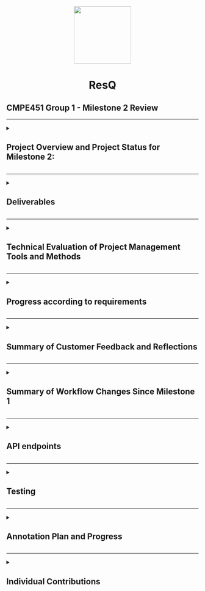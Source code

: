 <div align="center"><img src="https://user-images.githubusercontent.com/83069560/230832649-1788da25-6212-40a5-8eff-40955922ab59.png" alt="" width="150px" height="150px"><h1> ResQ </h1></div>
<h2>CMPE451 Group 1 - Milestone 2 Review</h2>

***

<details>
   <summary><h2>Project Overview and Project Status for Milestone 2:</h2></summary/>


### Project Overview
In the second milestone of our disaster response project, we focused on enhancing the functionalities of resource and request creation, and user account management. Our approach was grounded in realistic disaster response scenarios, ensuring that our platform's features are not only functional but also detailed and contextually relevant.

### Project Status

#### Detailed Request and Resource Creation
- Implemented comprehensive steps for request and resource creation, tailored to capture specific disaster response needs.
- Special attention to details such as the number of affected individuals, including babies and children, to address their unique needs and psychological impacts.

#### Functional and Integrated Map Development
- Developed a fully functional map feature with backend integration, making it a central component of our platform.
- Created separate, specialized data tables for victims, responders, coordinators, and facilitators.

#### Account Page Enhancement
- Enhanced the account page to include vital health information like diseases and body weight, crucial in disaster scenarios.
- Focused on detailed user profiles to tailor response efforts effectively.

#### Collaboration and Continuous Improvement
- Ongoing collaboration with stakeholders, with customer insights significantly influencing our development strategy.
- Commitment to consistently responding to customer requests and revising requirements according to real-world needs.

#### Reliability and User-Friendliness
- Developing the software with a strong focus on reliability and user-friendliness, crucial for supporting responders in critical situations.

Our progress in this milestone showcases our commitment to creating a responsive, detailed, and user-friendly platform for disaster response. We are continuously adapting and enhancing our features, guided by customer feedback and the evolving demands of disaster response scenarios.

</details>

***

<details>
   <summary><h2>Deliverables</h2></summary/>


<h4>List of Deliverables</h4>

   *  3.1. Software Requirements Specification [Report v0.3](https://github.com/bounswe/bounswe2023group1/wiki/Requirements-Revision-for-Cmpe451-%E2%80%90v1-%E2%80%90%E2%80%90-Req-Version-0.3) | [Report v0.3.1](https://github.com/bounswe/bounswe2023group1/wiki/Requirements-Revision-for-Cmpe451-%E2%80%90v2-%E2%80%90%E2%80%90-Req-Version-0.3.1) | [Requirements latest v](https://github.com/bounswe/bounswe2023group1/wiki/Requirements)
   *  3.2. Software Design (UML diagrams)
   *  3.3. Scenarios and Mockups Web: [Web Scenario](https://github.com/bounswe/bounswe2023group1/wiki/User-Case-Scenario-For-Web) | [Web Refactored Mockups](https://www.figma.com/file/LmUQJGetWO7oD8qCHAwtbl/ResQ?type=design&node-id=542-696&mode=design&t=00ut9TFGLm9C5DV3-0)
   *  3.4. Scenarios and Mockups Mobile [Mobile Scenario](https://github.com/bounswe/bounswe2023group1/wiki/Milestone-1-Customer-Presentation-%7C-Mobile-Use-Case-Scenario) | [Mobile Refactored Mockups](https://www.figma.com/file/LmUQJGetWO7oD8qCHAwtbl/ResQ?type=design&node-id=597-4381&mode=design&t=BW7N3xzGo9uES6lV-0)
   *  3.5. Project Plan, Communication Plan, Responsibility Assignment Matrix [Project Plan](https://github.com/bounswe/bounswe2023group1/...) | [Communication Plan](https://github.com/bounswe/bounswe2023group1/wiki/Cmpe-451-Communication-Plan) | [RAM](https://docs.google.com/spreadsheets/d/1b1dIveiJImE1Wcf5tkhszOjz0kskqKGf8slYZ5rLzKE/edit#gid=0)
   *  3.6. Weekly reports and any additional meeting notes [Reports](https://github.com/bounswe/bounswe2023group1/tree/main/reports)
   *  3.7. [Milestone Review](https://github.com/bounswe/bounswe2023group1/wiki/Customer-Milestone-2-Report)
   *  3.8. Individual Contributions [Check below] 
   *  3.9. A pre-release version of our software [Software](https://github.com/bounswe/bounswe2023group1)

<h4>Status of Deliverables</h4>
<table>
  <thead align="center">
    <tr>
      <th>Deliverable</a></td>
      <th>Status</td>
      <th>Due Date</td>
    </tr>
  </thead>
  <tbody align="center">
    <tr>
      <td>Software Requirements Specification</td>
      <td>Delivered on time</td>
      <td>Friday, Dec 01 2023, 17:00 PM</td>
    </tr>
    <tr>
      <td>Software Design (UML diagrams)</td>
      <td>Delivered on time</td>
      <td>Friday, Dec 01 2023, 17:00 PM</td>
    </tr>
    <tr>
      <td>Scenarios and Mockups</td>
      <td>Delivered on time</td>
      <td>Friday, Dec 01 2023, 17:00 PM</td>
    </tr>
    <tr>
      <td>Project Plan, Communication Plan, Responsibility Assignment Matrix</td>
      <td>Delivered on time</td>
      <td>Friday, Dec 01 2023, 17:00 PM</td>
    </tr>
    <tr>
      <td>Weekly reports and any additional meeting notes</td>
      <td>Delivered on time</td>
      <td>Friday, Dec 01 2023, 17:00 PM</td>
    </tr>
    <tr>
      <td>Milestone Review</td>
      <td>Delivered on time</td>
      <td>Friday, Dec 01 2023, 17:00 PM</td>
    </tr>
    <tr>
      <td>Individual Contributions</td>
      <td>Delivered on time</td>
      <td>Friday, Dec 01 2023, 17:00 PM</td>
    </tr>
    <tr>
      <td>A pre-release version of software</td>
      <td>Delivered late</td>
      <td>Tuesday, Nov 28 2023, 03:43 AM</td>
    </tr>
  </tbody>
</table>


***

<details>
   <summary><h4>Evaluation of Deliverables & Their Impact on Project Plan</h4></summary>

<h5>Software Requirements Specification: [Status: Completed and In Progress]</h5>
The requirements have undergone two major revisions in alignment with the scope of our project plan. As the project evolves through its lifecycle, further modifications will be necessary to meet dynamic project objectives. Thus, while the current milestone's requirements specification is complete, it remains an ongoing task until final client approval.

<h5>Software Design (UML diagrams) and Mockups with Scenarios: [Status: Completed]</h5>
UML diagrams and mockups have been rigorously updated and refined. Our approach to these foundational elements was systematic and detail-oriented, recognizing their crucial role in guiding both web and mobile development. Scenarios were particularly instrumental in understanding potential customer requests and proved effective in demonstrating our project's capabilities in recent meetings.

<h5>Project Plan, Communication Plan, Responsibility Assignment Matrix: [Status: Completed and In Progress]</h5>
The Communication Plan and Responsibility Assignment Matrix (RAM) are finalized. Although the Project Plan is currently complete, it will be subject to ongoing revisions to stay in sync with the evolving project requirements.

<h5>Weekly Lab Reports: [Status: Completed]</h5>
We have ensured the timely completion of all weekly lab report, maintaining accuracy and professionalism in their presentation.

<h5>Milestone Review (this document): [Status: Completed]</h5>
The milestone review was conducted with a focus on professionalism and comprehensive documentation. This approach facilitated effective communication with our clients, providing a detailed overview of our progress and achievements.

<h5>Individual Contributions: [Status: Completed]</h5>
Individual contribution reports were prepared with an emphasis on clarity and transparency, highlighting each team member's specific contributions and their impact on the project.

<h5>Pre-release version of the software: [Status: Completed]</h5>
The pre-release version of the software has been finalized and presented to stakeholders, receiving positive feedback indicative of its successful development and alignment with project goals.
</details>
</details>

***

<details>
   <summary><h2>Technical Evaluation of Project Management Tools and Methods</h2></summary>
   Our project management approach is characterized by the strategic use of various tools and methods to optimize coordination and monitor development milestones. Central to this approach is GitHub, our primary platform for managing project activities.

   <h5>Optimized GitHub Utilization:</h5>
   GitHub serves as a critical tool for issue tracking, code versioning, and collaborative problem-solving in our project. It functions as a dynamic repository for code management and an interactive platform for addressing project challenges. Challenges encountered in synchronous operations with parallel teams are noted and are set to be resolved in forthcoming project cycles. We plan to enhance our use of GitHub's advanced project management features to enable more efficient tracking of tasks and project progress, mirroring our agile methodology of one-week sprints.

   <h5>Advanced Project Planning and Analytical Reporting:</h5>
   We maintain a robust project planning system, underpinned by detailed weekly reporting mechanisms. These reports provide insights into task completion rates, pinpoint bottlenecks, and facilitate proactive solutions for team members facing hurdles. Our evolving proficiency in task duration estimation and sprint planning is evident in our progressively refined project timelines.

   <h5>Unified Documentation Strategy:</h5>
   Comprehensive documentation, encompassing requirement specifications, design frameworks, and testing protocols, forms the foundation of our project's knowledge base. This consolidated documentation assists in tracking project evolution and ensures uniform understanding across all team members. 

   <h5>Systematic Testing and Quality Assurance:</h5>
   Our testing methodology integrates requirement validation, manual functionality testing, and technical integration assessments to ensure compliance with user needs and system specifications. Despite opting out of unit testing, our current testing matrix, which includes integration and manual testing, has been efficient in maintaining software quality standards.

   <h5>Conclusion:</h5>
   Our project management tactics, though faced with inter-team communication challenges, have proven effective in maintaining project trajectory. We are committed to enhancing these strategies, with a particular focus on inter-team coordination in the next phase of our project. Our dedication to rigorous planning, detailed reporting, comprehensive documentation, and systematic testing is anticipated to continually elevate our project's success.
</details>


***

<details>
   <summary><h2>Progress according to requirements</h2></summary>
   
# Requirements

## 1. Functional Requirements

### 1.1. User Requirements

- 1.1.1. User Registration
    - 1.1.1.1. User Account Creation: Users shall be able to create an account on the system. In emergency situations, account creation is not mandatory, and unregistered users are, by default, assigned the "victim" role for immediate access to essential features without mandatory account creation. [COMPLETED]
    - 1.1.1.2. Registration Confirmation and Login: After successful registration, users shall receive a notification confirming the approval of their registration, indicating that the registration process is successful.
Users will be automatically redirected to the login page after registration. [IN_PROGRESS]
    - 1.1.1.3. Convenient Sign-In: At the login page, users have the option to save their login information for a convenient sign-in process in subsequent visits, eliminating the need to re-enter their credentials.[NOT_STARTED]
    - 1.1.1.4. Role Request and Emergent Functionalities:
After login, users can request new roles, each with its own verification methods. When a user's request for a new role is approved, they will gain access to emergent functionalities associated with that role. These emergent functionalities will include changes to the navbar and page view, with related buttons and options specific to the approved role.[IN_PROGRESS]
    - 1.1.1.5. Emergent Roles
After a user's request for a new role is approved, the system shall dynamically adjust the navigation bar (navbar) and page view to reflect the functionalities and options related to the approved role. This shall include displaying role-specific buttons and options that are relevant to the newly assigned role. [IN_PROGRESS]

- 1.1.2. User Roles
     - Users shall have at least one of the roles below:

  - 1.1.2.1. Victim
     - 1.1.2.1.1. Any user should be able to      - 1.1.2.1.8. Victim shall be able to get directions to nearby assistence locations. [IN PROGRESS]
assume the role of a victim after providing the necessary information to the system. [COMPLETED]
     - 1.1.2.1.2. Victims shall be able to report their current situation and needs. [IN_PROGRESS]
     - 1.1.2.1.3. Victims shall be able to view assistence locations on a map and as a list. (Help centers, soup kitchens etc.) [IN PROGRESS]
     - 1.1.2.1.4. Victims shall be able to filter the assistance locations by type and distance. [IN PROGRESS]
     - 1.1.2.1.5. Victims shall be able to view available resources on a map and as a list. [IN_PROGRESS]
     - 1.1.2.1.6. Victims shall be able to filter resources by name, category and distance. [COMPLETED]
     - 1.1.2.1.7. Victim shall be notified when a relevant assistence location is nearby. [IN PROGRESS]
     - 1.1.2.1.8. Victim shall be able to get directions to nearby assistence locations. [IN PROGRESS]

  - 1.1.2.2. Responder
    - 1.1.2.2.1. Any user wishing to become a responder must upload a valid identification document as a necessity for their role transition in the system. [IN PROGRESS]
    - 1.1.2.2.2. Responders shall be able to create a resource for objects or services they can offer. [COMPLETED] 
    - 1.1.2.2.3. Responders shall be able to set the following information regarding a resource: location, quantity, type, category [COMPLETED]
    - 1.1.2.2.4. All users shall be able to view the resources a responder has added in the responder's profile. [IN PROGRESS]
    - 1.1.2.2.5. Responders shall be able to accept or decline task assignments from coordinators. [IN PROGRESS]
    - 1.1.2.2.6. Responders shall be able to comment on their actions using the sections on the windows provided for their actions. [NOT STARTED]
    - 1.1.2.2.7. Responders shall be able to update the status of their tasks as: to do, in progress, completed. [IN PROGRESS]
    - 1.1.2.2.8. Responders shall be able to view all information provided by facilitators. [IN PROGRESS]
    - 1.1.2.2.9. Responders shall be able to see their current and previous tasks. [IN PROGRESS]
    - 1.1.2.2.10. Responders shall be able to view all actions in a task assigned to them as a list and on a map. [NOT STARTED]
    - 1.1.2.2.11. Responders shall be able to mark actions as completed. [NOT STARTED]

  - 1.1.2.3. Facilitator
    - 1.1.2.3.1. Responders and victims shall be able to apply for a facilitator role through an additional verification process. [IN PROGRESS]
    - 1.1.2.3.2. Facilitators shall be able to create requests. [IN PROGRESS]
    - 1.1.2.3.3. Facilitators shall be able to create resources. [IN PROGRESS]
    - 1.1.2.3.4. Facilitators shall be able to view requests on a map and as a list. [COMPLETED]
    - 1.1.2.1.5. Facilitators shall be able to filter requests by name, category and distance. [COMPLETED]
    - 1.1.2.3.6. Facilitators shall be able to group requests made by victims into a larger request. [IN PROGRESS]
    - 1.1.2.3.7. Facilitators shall be able to update the status of requests as: to do, in progress, completed. [IN PROGRESS]
    - 1.1.2.3.8. Facilitator shall be able to provide feedback on any ongoing actions sent by the coordinators. [NOT STARTED]
    - 1.1.2.3.9. Facilitators shall be able to verify action requests from responders. [NOT STARTED]
    - 1.1.2.3.10. Facilitators shall be able to share and update information they provide. [IN PROGRESS]

  - 1.1.2.2. Coordinator
    - 1.1.2.2.1. Coordinators must be assigned by administrators. [NOT STARTED]
    - 1.1.2.2.2. Coordinators shall be able to suspend non-coordinator or non-administrator users. [NOT STARTED]
    - 1.1.2.2.3. Coordinators shall be able to create tasks consisting of a list of actions. [IN PROGRESS] 
    - 1.1.2.2.3. Coordinators shall be able to specify details for actions, including name, type of action, location, recommended path from the previous action, and a comment in the form of free-form text. [IN PROGRESS]
    - 1.1.2.2.4. Coordinators shall be able to assign tasks to responders. [IN PROGRESS]
    - 1.1.2.2.5. Coordinators shall be able to remove assignees from tasks. [IN PROGRESS]
    - 1.1.2.1.6. Coordinators shall be able to view resources, requests and tasks as a list and on a map. [IN PROGRESS]
    - 1.1.2.1.7. Coordinators shall be able to filter resources, requests and tasks by whichever subset of name, category, amount, distance, urgency and status is applicable. [IN PROGRESS]
    - 1.1.2.2.8. Coordinators shall receive notifications for new responders signing up. [IN PROGRESS]
    - 1.1.2.2.9. Coordinators shall be able to view all user profiles, actions, and information provided by facilitators. [IN PROGRESS]
    - 1.1.2.2.10. Coordinators shall be able to view, delete or reply to the requests. [IN PROGRESS]
    - 1.1.2.2.11. Coordinators shall be able to share and update information they provide. [IN PROGRESS]
    - 1.1.2.2.12. Coordinators shall be able to delete or update information shared by facilitators. [IN PROGRESS]
    - 1.1.2.2.13. Coordinators shall be able to view, delete or reply to reported problems. [NOT STARTED]
    - 1.1.2.2.14. Coordinators shall be able to send messages to admins. [NOT STARTED]

  - 1.1.2.5. Administrator
    - 1.1.2.5.1. Administrators shall be able to assign and unassign coordinator and facilitator roles to designated users. [NOT STARTED]
    - 1.1.2.5.2. Administrators shall be able to revoke user roles in cases of abuse or misuse. [NOT STARTED]
    - 1.1.2.5.4. Administrators shall be able to provide technical assistance to coordinators. [NOT STARTED]
    - 1.1.2.5.5. Administrators shall be able to manually verify documents when needed. [NOT STARTED]
    - 1.1.2.5.7. Adminstrator role is granted by project owners. [NOT STARTED]
    - 1.1.2.5.8. Administrators shall be able to send notifications to other administrators. [NOT STARTED]
    - 1.1.2.5.9. Administrators shall have access to live system statistics. [NOT STARTED]


- 1.1.3. Location Services
    - Users shall be able to view the map and share their current location information on the map. [COMPLETED]
- 1.1.4. Information Filtering
    - Users shall be able to search and filter information provided by facilitators. [IN PROGRESS]
- 1.1.5. Disaster Reporting
    - Users shall be able to add and view warnings about the current disaster to the map. [IN PROGRESS]

### 1.2. System Requirements

- Disaster Requirements

- 1.2.1. Multi-hazard support
   - 1.2.1.1. The system shall provide multi-hazard support. The system shall support various types of disasters and emergencies, including natural disasters (e.g. earthquakes, floods, hurricanes), man-made disasters (e.g. explosions, fires, terrorist attacks), and public health emergencies (e.g. pandemics, epidemics). The system must be flexible enough to accommodate different needs and response strategies based on the disaster type. [NOT_STARTED]

- 1.2.2. Multilingual Support
    - 1.2.2.1. The platform must support multiple languages to cater to a diverse user base. [NOT STARTED]

- 1.2.3. Resource Management 

  - 1.2.3.1. Digital Resources
    - 1.2.3.1.2. Resources must be digitized and quantified in the system. [IN PROGRESS]

  - 1.2.3.2. Categorization of resources
    - 1.2.3.2.1. To facilitate distribution, sent resources should be categorized in detail, including the contents of each box, quantity, shoe/clothing size, etc. [IN PROGRESS]

  - 1.2.3.3. Semantic relations between resources
     - 1.2.3.3.1. Resources should have semantic relationships for efficient categorization. [IN PROGRESS]

  - 1.2.3.4. Dynamic needs
    - 1.2.3.4.1. The platform should be flexible enough to adapt to the changing needs of disaster areas, depending on the location and stage of the disaster. This includes different needs in urban and rural areas, as well as different needs for surviving the disaster and educational needs. [IN PROGRESS]

- 1.2.4. Actions

  - 1.2.4.1. Creating new actions
    - 1.2.4.1.1. The system shall allow authorized users to create new actions in response to disaster events. [IN PROGRESS]
    - 1.2.4.1.2. The system shall allow authorized users to provide action details such as the action type, the target group, and the due date. [IN PROGRESS]
    - 1.2.4.1.3. The system shall ensure that all required fields are filled in before an action can be created. [IN PROGRESS]
    - 1.2.4.1.4. The system shall provide a feature to categorize the actions based on different types of actions such as transportation, supply delivery, medical aid, etc. [IN PROGRESS]

  - 1.2.4.2. Task Assignment:
    - 1.2.4.2.1. The system shall allow authorized users to assign specific tasks to other users. [IN PROGRESS]
    - 1.2.4.2.2. The system shall allow authorized users to set deadlines for task completion. [IN PROGRESS]

  - 1.2.4.3. Prioritization
    - 1.2.4.3.1. The system shall provide a feature to prioritize actions based on their urgency and impact on the affected population. [IN PROGRESS]

  - 1.2.4.4. Linking Actions to Events
    - 1.2.4.4.1. The system shall allow authorized users to link the action to the corresponding event. [IN PROGRESS]
    - 1.2.4.4.2. The system shall notify users who have expressed interest in the event. [IN PROGRESS]

  - 1.2.4.5. Actions Filtering 
    - 1.2.4.5.1. The system shall allow users to filter actions based on various criteria, such as action type, location, and target audience. [IN PROGRESS]

  - 1.2.4.6. Tracking action progress
    - 1.2.4.6.1. The system shall allow authorized users to track the progress of each action and its associated tasks. [IN PROGRESS]
    - 1.2.4.6.2. The system shall notify users when tasks are overdue or completed. [IN PROGRESS]
    - 1.2.4.6.3. The system shall allow authorized users to update the status of each action and its associated tasks. [IN PROGRESS]
   
- 1.2.5. Reporting
    - 1.2.5.1. The system shall generate a live report on outstanding requests, showing the deficit in materiel by location. [NOT STARTED]
    - 1.2.5.2. The system shall generate a live report on the overall progress of the disaster response efforts, including completed and pending actions, as well as their impact on the affected population. [NOT STARTED]

- 1.2.7. Map-based operations
    - 1.2.7.1. The platform shall have a map interface that displays the appropriate subset of resources, requests, and tasks, along with warnings related to the current situation. [IN PROGRESS] 
    - 1.2.7.2. The map shall be capable of filtering items by the applciable subset of name, category, amount, distance, urgency and status. [IN PROGRESS]


## 2. Non Functional Requirements

### 2.1. Security and Privacy

- 2.1.1. Data protection regulations
  - 2.1.1.1. The platform shall prioritize and fully comply with applicable data protection regulations, including but not limited to the General Data Protection Regulation (GDPR) in Europe and the KVKK (Kişisel Verilerin Korunması Kanunu) in Turkey, to ensure the lawful and ethical handling of user data. [IN PROGRESS]

- 2.1.2. Personal information protection and confidentiality
  - 2.1.2.1. The platform shall implement robust measures to safeguard the personal information and contact details of individuals affected by disasters, ensuring their privacy and confidentiality are maintained at all times. This includes encryption, access controls, and secure data storage practices. [IN PROGRESS]

</details>

*** 

<details>
   <summary><h2>Summary of Customer Feedback and Reflections</h2></summary>
  
Feedbacks to and Reflections to our Customer Milestone 2 Demo are collected, listed and explained. 

The feedback received during Milestone 2 includes a point for improvement in the Mobile Responder application. Firstly, it is suggested that the Mobile Responder should allow users to manually adjust their location rather than relying solely on the current location. 

Concerns are raised about the abstract nature of resource types, as users may not be aware of specific details such as the presence of baby food. The hierarchical category feature is deemed useful, but there are difficulties in understanding the category tree, especially on mobile devices.

Suggesting the utilization of the entire page instead of multiple pages to enhance user experience. There is also a comment about the lack of clarity in the skipping functionality.

Commented on the step-by-step design, acknowledging its effectiveness but suggesting that users should be able to see what they have already selected in each step. The concern is raised that users might forget their selections as they progress through the steps, and returning back becomes cumbersome in the current design.

Asked about a use case including a local lead collection needs of victims and gathering into a bigger request which was thought in requirements already. A feature proposed in that scenario was suggested, so that calculation of total people need should be available the local lead.

Suggestions and questions about the further plans on the application are asked, especially resource - request mapping which are included in the coordinates requirements. Those requirements are already planned to be implemented until the Customer Milestone 3. 



</details>

*** 

<details>
   <summary><h2>Summary of Workflow Changes Since Milestone 1</h2></summary>
  
Reflecting on our work in the first milestone and also in the process of preparing the deliverables for the second 
milestone, we identified several key areas where our workflows could be improved to increase efficiency and reduce 
needless conflict and communication.

The first of these was modifying the way we wrote our weekly progress reports. Our workflow was as follows: Every week, 
one person is tasked with communicating with every single member of the group about the progress on last week's items,
and what their plan is for this week. Then, using this information and their general knowledge of the project's status, 
this person creates the report. We found that having one person tasked with verifying the status of last week's items
works quite well, it reduces the probability of some issues falling through the cracks and makes inaccuracies in the 
report less likely. However, we found that asking everyone about their weekly plans, writing this in the report, then 
having everyone open their own issues results in much duplication of effort. Therefore, we have migrated to a system 
where every team makes their plan for next week in conjunction with other teams, then each person opens their issues for 
the week. Following this, the reporter carries these newly opened issues into this week's tasks, and only asks people 
their time estimates for each task. This successfully reduced the burden on the reporter, while preserving the accuracy
of the report. We also tried every person inputting their own time estimates on the report themselves. However, this 
was abandoned after some issues were forgotten about.

Another shortcoming from the first milestone we later partially addressed was not having formal customer meetings. Up to
the first milestone, we relied on informal feedback gathered in the weekly lab hours. However, after the first milestone,
we discovered that there were significant differences between our concepts and the customer's. Thus, we planned a set of
customer meetings, the first of which was held before the Milestone 2 demo. We found this meeting to be extremely 
productive, and allowed us to sync our perspective of the app with the customer in a significant way. We expect to hold 
a second customer meeting following the completion of Coordinator mockups on our side. 

Overall, we have reflected on several of our process errors in the course of this project, and have successfully taken 
steps to rectify them.
</details>

*** 

<details>
   <summary><h2>API endpoints</h2></summary>
   <blockquote>

   <details>
      <summary><h2>The API documentation.</h2></summary>
      <h3>1. Introduction</h3>
      <p>The ResQ - Disaster Response Platform Application API Documentation for Backend Services. In order to use the API endpoints, you first need to use /auth/signup endpoint, after registering to the application, you need to use /auth/signin endpoint to get JWT token to use in your requests. In addition, every endpoints are authorized for specific set of user roles, if you don't satisfy the requirement for the endpoint, you will receive 401 Unauthorized access error. There are five roles: Admin, Coordinator, Responder, Facilitator, and Victim </p>

---

   <h3>2. Authentication</h3>
   <ul>
   <li>
      <h4>/auth/signup</h4>
      <p>This endpoint is for users to signup to the application with providing relevant information. After signup, every user gains Victim role as default.  

Request body: {
  "name": "string",
  "surname": "string",
  "email": "string",
  "password": "string"
}.  

No need to send X-Selected-Role, since this endpoint is permitted for all users' usage.</p>
   </li>
   <li>
      <h4>/auth/signin</h4>
      <p>This endpoint is for users to signin to the application with their email and password. After signin, the service returns available roles for the user, their information, and JWT token.  

Request body: {
  "email": "string",
  "password": "string"
}

Response: {
  "jwt": "string",
  "id": 0,
  "name": "string",
  "surname": "string",
  "email": "string",
  "roles": [
    "string"
  ]
}
</p>
   </li>
   </ul>

<h5>After JWT token is received, the requests must be sent with headers:</h5>  
<ul>
<li>
<h5>Authorization: Bearer &lt;jwtToken&gt;</h5>  
</li>
<li>
<h5>X-Selected-Role: One of "Admin, Coordinator, Facilitator, Responder, Victim"</h5>  
</li>
</ul>

---

<h3>3. User Endpoint</h3>
<ul>
<li>
<h4>/user/requestRole</h4>
<p>This endpoint is designed for users to request a user role. If they provide eligible information, they are granted the role.</p>  

Request Params: 
<ul>
<li>
userId: "integer"
</li>
<li>
role: "string"
</li>
</ul>

</li>
<li>
<h4>/user/getUserInfo</h4>
<p>This endpoint is designed to get user information. Response body is below.</p> 

Request Params:  
<ul>
<li>
userId: "integer"
</li>
</ul>

Response:  
{
  "email": "string",
  "name": "string",
  "surname": "string",
  "roles": [
    "COORDINATOR"
  ]
}
 
</li>
</ul>

---

<h3>4. Task Endpoint</h3>
<ul>
<li>
<h4>/task/createTask</h4>
<p>This endpoint is designed for coordinators to create tasks. </p>  
Request Body:

{
  "assignerId": 0,
  "assigneeId": 0,
  "description": "string",
  "actions": [
    {
      "verifierId": 0,
      "description": "string",
      "startLatitude": 0,
      "startLongitude": 0,
      "endLatitude": 0,
      "endLongitude": 0
    }
  ],
  "resources": [
    {
      "senderId": 0,
      "categoryTreeId": "string",
      "gender": "MALE",
      "quantity": 0,
      "latitude": 0,
      "longitude": 0
    }
  ],
  "urgency": "LOW",
  "status": "TODO"
}

</li>
<li>
<h4>/task/acceptTask</h4>
<p>This endpoint is designed for responders to accept tasks. </p>  

Request Params:  
<ul>
<li>
taskId: "integer"
</li>
<li>
userId: "integer"
</li>
</ul>

</li>

<li>
<h4>/task/viewTasks</h4>
<p>This endpoint is designed for responders and coordinators to view tasks. </p>  

Request Params:  
<ul>
<li>
userId: "integer"
</li>
</ul>

Response:
[
  {
    "id": 0,
    "assignee": 0,
    "assigner": 0,
    "actions": [
      {
        "id": 0,
        "taskId": 0,
        "verifierId": 0,
        "description": "string",
        "startLatitude": 0,
        "startLongitude": 0,
        "endLatitude": 0,
        "endLongitude": 0,
        "dueDate": "2023-11-30T21:12:06.676Z",
        "createdDate": "2023-11-30T21:12:06.676Z",
        "completed": true
      }
    ],
    "description": "string",
    "resources": [
      {
        "id": 0,
        "senderId": 1,
        "quantity": 0,
        "gender": "MALE",
        "categoryId": "string",
        "latitude": 0,
        "longitude": 0
      }
    ],
    "feedbacks": [
      {
        "id": 0,
        "taskId": 0,
        "userId": 0,
        "message": "string"
      }
    ],
    "urgency": "LOW",
    "status": "TODO"
  }
]

</li>
</ul>

---

<h3>5. Resource Endpoint</h3>
<ul>
<li>
<h4>/resource/updateResource</h4>
<p>This endpoint is designed for responders to update resources they created. </p> 

Request Params:  
<ul>
<li>
resourceId: "integer"
</li>
</ul>

Request Body:
{
  "senderId": 0,
  "categoryTreeId": "string",
  "quantity": 0,
  "latitude": 0,
  "longitude": 0,
  "gender": "MALE"
}

</li>

<li>
<h4>/resource/deleteResource</h4>
<p>This endpoint is designed for responders and coordinators to delete resources. </p> 

Request Params:  
<ul>
<li>
resourceId: "integer"
</li>
</ul>

</li>

<li>
<h4>/resource/createResource</h4>
<p>This endpoint is designed for responders and coordinators to delete resources. </p> 

Request Body:
{
  "senderId": 0,
  "categoryTreeId": "string",
  "quantity": 0,
  "latitude": 0,
  "longitude": 0,
  "gender": "MALE"
}

</li>

<li>
<h4>/resource/viewResource</h4>
<p>This endpoint is designed for users to view resources. </p> 

Request Params:  
<ul>
<li>
resourceId: "integer"
</li>
</ul>

Response:
{
  "id": 0,
  "senderId": 0,
  "receiverId": 0,
  "categoryTreeId": "string",
  "gender": "MALE",
  "quantity": 0,
  "latitude": 0,
  "longitude": 0,
  "createdDate": "2023-11-30T21:57:47.651Z"
}

</li>

<li>
<h4>/resource/filterByDistance</h4>
<p>This endpoint is designed for users to view resources with filtering by location and distance. </p> 

Request Params:  
<ul>
<li>
longitude: "integer"
</li>
<li>
langitude: "integer"
</li>
<li>
distance: "integer"
</li>
</ul>

Response:
[
  {
    "id": 0,
    "senderId": 0,
    "receiverId": 0,
    "categoryTreeId": "string",
    "gender": "MALE",
    "quantity": 0,
    "latitude": 0,
    "longitude": 0,
    "createdDate": "2023-11-30T22:01:56.782Z"
  }
]

</li>
<li>
<h4>/resource/filterByCategory</h4>
<p>This endpoint is designed for users to view resources with filtering by category, location and/or userId. </p> 

Request Params:  
<ul>
<li>
categoryTreeId: "string"
</li>
<li>
longitude: "integer"
</li>
<li>
langitude: "integer"
</li>
<li>
userId: "integer"
</li>
</ul>

Response:
[
  {
    "id": 0,
    "senderId": 0,
    "receiverId": 0,
    "categoryTreeId": "string",
    "gender": "MALE",
    "quantity": 0,
    "latitude": 0,
    "longitude": 0,
    "createdDate": "2023-11-30T22:08:05.546Z"
  }
]

</li>
</ul>

---

<h3>6. Request Endpoint</h3>
<ul>
<li>
<h4>/request/updateRequest</h4>
<p>This endpoint is designed for facilitators to update requests they created. </p>

Request Params:  
<ul>
<li>
userId: "integer"
</li>
<li>
requestId: "integer"
</li>
</ul>

Request Body:
{
  "description": "string",
  "latitude": 0,
  "longitude": 0,
  "needs": [
    {
      "id": 0,
      "createdAt": "2023-11-30T22:08:23.539Z",
      "modifiedAt": "2023-11-30T22:08:23.539Z",
      "requester": "string",
      "categoryTreeId": "string",
      "description": "string",
      "quantity": 0,
      "latitude": 0,
      "longitude": 0,
      "request": "string",
      "status": "INVOLVED"
    }
  ],
  "status": "TODO",
  "urgency": "LOW"
}
</li>

<li>
<h4>/request/deleteRequest</h4>
<p>This endpoint is designed for facilitators to delete requests they created. </p>

Request Params:  
<ul>
<li>
userId: "integer"
</li>
<li>
requestId: "integer"
</li>
</ul>

</li>
<li>
<h4>/request/createRequest</h4>
<p>This endpoint is designed for facilitators to create requests. </p>

Request Params:  
<ul>
<li>
userId: "integer"
</li>
</ul>

Request Body:
{
  "description": "string",
  "latitude": 0,
  "longitude": 0,
  "needIds": [
    0
  ],
  "status": "TODO",
  "urgency": "LOW"
}

</li>
<li>
<h4>/request/viewRequestsByFilter</h4>
<p>This endpoint is designed for users to view requests by location, status, urgency and/or userId. </p>

Request Params:  
<ul>
<li>
longitude1: "integer"
</li>
<li>
latitude1: "integer"
</li>
<li>
longitude2: "integer"
</li>
<li>
latitude2: "integer"
</li>
<li>
status: "string"
</li>
<li>
urgency: "string"
</li>
<li>
userId: "integer"
</li>
</ul>

Response:
[
  {
    "id": 0,
    "requesterId": 0,
    "needIds": [
      0
    ],
    "urgency": "LOW",
    "status": "TODO",
    "latitude": 0,
    "longitude": 0,
    "description": "string",
    "createdDate": "2023-11-30T22:33:17.510Z"
  }
]

</li>
<li>
<h4>/request/viewAllRequests</h4>
<p>This endpoint is designed for users to view all requests. </p>

Response:
[
  {
    "id": 0,
    "requesterId": 0,
    "needIds": [
      0
    ],
    "urgency": "LOW",
    "status": "TODO",
    "latitude": 0,
    "longitude": 0,
    "description": "string",
    "createdDate": "2023-11-30T22:35:14.742Z"
  }
]

</li>
<li>
<h4>/request/filterByDistance</h4>
<p>This endpoint is designed for users to view all requests. </p>

Request Params:  
<ul>
<li>
longitude: "integer"
</li>
<li>
latitude: "integer"
</li>
<li>
distance: "integer"
</li>
</ul>

Response:
[
  {
    "id": 0,
    "requesterId": 0,
    "needIds": [
      0
    ],
    "urgency": "LOW",
    "status": "TODO",
    "latitude": 0,
    "longitude": 0,
    "description": "string",
    "createdDate": "2023-11-30T22:36:19.055Z"
  }
]

</li>
</ul>

---

<h3>7. User Profile Endpoint</h3>
<ul>
<li>
<h4>/profile/updateProfile</h4>
<p>This endpoint is designed for users to update their profile. </p>

Request Params:  
<ul>
<li>
userId: "integer"
</li>
</ul>

Request Body:
{
  "name": "string",
  "surname": "string",
  "birth_date": "2023-11-30",
  "gender": "MALE",
  "phoneNumber": "string",
  "bloodType": "string",
  "weight": 0,
  "height": 0,
  "state": "string",
  "country": "string",
  "emailConfirmed": true,
  "privacyPolicyAccepted": true,
  "city": "string"
}

</li>

<li>
<h4>/profile/getProfileInfo</h4>
<p>This endpoint is designed for users to view their profile. </p>

Request Params:  
<ul>
<li>
userId: "integer"
</li>
</ul>

Response:
{
  "name": "string",
  "surname": "string",
  "birth_date": "2023-11-30",
  "gender": "MALE",
  "phoneNumber": "string",
  "bloodType": "string",
  "weight": 0,
  "height": 0,
  "state": "string",
  "country": "string",
  "emailConfirmed": true,
  "privacyPolicyAccepted": true,
  "city": "string"
}
</li>
</ul>

---

<h3>8. Need Endpoint</h3>
<ul>
<li>
<h4>/need/updateNeed</h4>
<p>This endpoint is designed for victims and facilitators to update needs. </p>

Request Params:  
<ul>
<li>
userId: "integer"
</li>
<li>
needId: "integer"
</li>
</ul>

Request Body:
{
  "description": "string",
  "latitude": 0,
  "longitude": 0,
  "categoryTreeId": "string",
  "quantity": 0
}

</li>

<li>
<h4>/need/updateNeed</h4>
<p>This endpoint is designed for victims and facilitators to delete needs. </p>

Request Params:  
<ul>
<li>
userId: "integer"
</li>
<li>
needId: "integer"
</li>
</ul>

</li>

<li>
<h4>/need/createNeed</h4>
<p>This endpoint is designed for victims to create needs. </p>

Request Params:  
<ul>
<li>
userId: "integer"
</li>
</ul>

Request Body:
{
  "description": "string",
  "latitude": 0,
  "longitude": 0,
  "categoryTreeId": "string",
  "quantity": 0
}

</li>

<li>
<h4>/need/cancelNeed</h4>
<p>This endpoint is designed for victims and facilitators to cancel needs. </p>

Request Params:  
<ul>
<li>
needId: "integer"
</li>
</ul>

Request Body:
{
  "description": "string",
  "latitude": 0,
  "longitude": 0,
  "categoryTreeId": "string",
  "quantity": 0
}

</li>

<li>
<h4>/need/viewNeedsByUserId</h4>
<p>This endpoint is designed for victims and facilitators to view needs by userId. </p>

Request Params:  
<ul>
<li>
userId: "integer"
</li>
</ul>

Response:
[
  {
    "id": 0,
    "userId": 0,
    "categoryTreeId": "string",
    "description": "string",
    "quantity": 0,
    "latitude": 0,
    "longitude": 0,
    "requestId": 0,
    "status": "INVOLVED",
    "createdDate": "2023-11-30T22:54:14.210Z"
  }
]

</li>

<li>
<h4>/need/viewNeedsByFilter</h4>
<p>This endpoint is designed for victims and facilitators to view needs with filtering by location, categoryTreeId, and/or userId. </p>

Request Params:  
<ul>
<li>
longitude1: "integer"
</li>
<li>
latitude1: "integer"
</li>
<li>
longitude2: "integer"
</li>
<li>
latitude2: "integer"
</li>
<li>
categoryTreeId: "string"
</li>
<li>
userId: "integer"
</li>
</ul>

Response:
[
  {
    "id": 0,
    "userId": 0,
    "categoryTreeId": "string",
    "description": "string",
    "quantity": 0,
    "latitude": 0,
    "longitude": 0,
    "requestId": 0,
    "status": "INVOLVED",
    "createdDate": "2023-11-30T22:55:56.196Z"
  }
]

</li>

<li>
<h4>/need/viewNeed</h4>
<p>This endpoint is designed for victims and facilitators to view need by needId and userId. </p>

Request Params:  
<ul>
<li>
userId: "integer"
</li>
<li>
needId: "integer"
</li>
</ul>

Response:
{
  "id": 0,
  "userId": 0,
  "categoryTreeId": "string",
  "description": "string",
  "quantity": 0,
  "latitude": 0,
  "longitude": 0,
  "requestId": 0,
  "status": "INVOLVED",
  "createdDate": "2023-11-30T22:58:33.226Z"
}

</li>

<li>
<h4>/need/viewAllNeeds</h4>
<p>This endpoint is designed for victims and facilitators to view need all needs. </p>

Response:
[
  {
    "id": 0,
    "userId": 0,
    "categoryTreeId": "string",
    "description": "string",
    "quantity": 0,
    "latitude": 0,
    "longitude": 0,
    "requestId": 0,
    "status": "INVOLVED",
    "createdDate": "2023-11-30T23:00:21.821Z"
  }
]

</li>

<li>
<h4>/need/filterByDistance</h4>
<p>This endpoint is designed for victims and facilitators to view need by filtering distance. </p>

Request Params:  
<ul>
<li>
longitude: "integer"
</li>
<li>
latitude: "integer"
</li>
<li>
distance: "integer"
</li>
</ul>

Response:
[
  {
    "id": 0,
    "userId": 0,
    "categoryTreeId": "string",
    "description": "string",
    "quantity": 0,
    "latitude": 0,
    "longitude": 0,
    "requestId": 0,
    "status": "INVOLVED",
    "createdDate": "2023-11-30T23:00:57.950Z"
  }
]

</li>
</ul>

---

<h3>9. Action Endpoint</h3>
<ul>
<li>
<h4>/action/createAction</h4>
<p>This endpoint is designed for coordinators to create actions for the tasks they created. </p>

Request Body:
{
  "taskId": 0,
  "verifierId": 0,
  "description": "string",
  "startLatitude": 0,
  "startLongitude": 0,
  "endLatitude": 0,
  "endLongitude": 0,
  "dueDate": "2023-11-30T23:03:40.722Z",
  "completed": true
}

</li>

<li>
<h4>/action/viewActions</h4>
<p>This endpoint is designed for coordinators and responders to view actions for the tasks. </p>

Request Params:  
<ul>
<li>
taskId: "integer"
</li>
</ul>

Response:
[
  {
    "id": 0,
    "taskId": 0,
    "verifierId": 0,
    "description": "string",
    "startLatitude": 0,
    "startLongitude": 0,
    "endLatitude": 0,
    "endLongitude": 0,
    "dueDate": "2023-11-30T23:19:15.745Z",
    "createdDate": "2023-11-30T23:19:15.745Z",
    "completed": true
  }
]

</li>
</ul>

---

<h3>10. Notification Endpoint</h3>
<ul>
<li>
<h4>/notification/viewNotificationById</h4>
<p>This endpoint is designed for users to view their notifications by id. </p>

Request Params:  
<ul>
<li>
notificationId: "integer"
</li>
<li>
userId: "integer"
</li>
</ul>

Response:
{
  "id": 0,
  "createdAt": "2023-11-30T23:22:12.471Z",
  "modifiedAt": "2023-11-30T23:22:12.471Z",
  "userId": 1,
  "title": "string",
  "body": "string",
  "relatedEntityId": 0,
  "notificationType": "REQUEST",
  "read": true
}

</li>

<li>
<h4>/notification/viewAllNotifications</h4>
<p>This endpoint is designed for users to view all of their notifications by userId. </p>

Request Params:  
<ul>
<li>
userId: "integer"
</li>
</ul>

Response:
[
{
  "id": 0,
  "createdAt": "2023-11-30T23:22:12.471Z",
  "modifiedAt": "2023-11-30T23:22:12.471Z",
  "userId": 1,
  "title": "string",
  "body": "string",
  "relatedEntityId": 0,
  "notificationType": "REQUEST",
  "read": true
}
]

</li>
</ul>

---

<h3>11. Category Tree Node Endpoint</h3>
<ul>
<li>
<h4>/categorytreenode/getSubCategoryByName</h4>
<p>This endpoint is designed to provide users sub categories of a parent category. </p>

Request Params:  
<ul>
<li>
name: "string"
</li>
</ul>

Response:
[
  {
    "id": 0,
    "data": "string",
    "parent": "string",
    "children": [
      "string"
    ]
  }
]

</li>
<li>
<h4>/categorytreenode/getMainCategories</h4>
<p>This endpoint is designed to provide users main categories of the tree. </p>

Response:
[
  {
    "id": 0,
    "data": "string",
    "parent": "string",
    "children": [
      "string"
    ]
  }
]

</li>

<li>
<h4>/categorytreenode/getCategoryTree</h4>
<p>This endpoint is designed to provide return the whole category tree. </p>
</li>

</ul>

   </details>

   <details>
      <summary><h2>The link to the API.</h2></summary>

[Swagger API Documentation](https://api.resq.org.tr/resq/api/v1/swagger-ui/index.html)     
  
   </details>

   </blockquote>
</details>

*** 

<details>
   <summary><h2>Testing</h2></summary>

### Frontend

#### Requirement Validation and Frontend Functionality Review
In our frontend development cycle, comprehensive requirement validation was a priority to ensure our deliverables aligned with project specifications. This involved a systematic review of frontend functionalities, encompassing user interface elements and interaction flows. Our primary focus was on verifying feature completeness and adherence to predefined user experience guidelines, ensuring that every aspect of the frontend met design and functional specifications. This stage also included manual testing by our developers to validate the functionalities in real-world scenarios.

#### Technical Integration and Cross-Platform Collaboration
Concurrently, we engaged in detailed technical integration testing with backend systems, verifying the compatibility of frontend calls with backend APIs, and ensuring data consistency. Correct implementation of business logic in the integration layer was confirmed through rigorous testing. Our collaboration with the mobile development team was key to align our development strategies. This included focusing on API contract consistency and uniform cross-platform user experience, instrumental in maintaining a cohesive development approach across web and mobile platforms.

#### Customized Testing for User-Centric Features and Scenario-Based Validation
We implemented a customized testing strategy for user-centric features. This involved scenario-based validation to ensure the application accurately mirrored real-world user scenarios, particularly focusing on functionalities like victim assistance, resource allocation, and request logging. This approach was crucial for ensuring the application not only functioned as intended but also catered effectively to user needs.

#### Iterative Demonstrations and Feedback Integration
We regularly showcased our application to stakeholders and potential users, gathering feedback and integrating it into development. This ongoing process was not a formal UAT but served a similar purpose, ensuring each development phase met user requirements and expectations. Through this, we ensured that our features remained user-centric and aligned with project goals.

#### Alignment with Customer Direction and Enhanced User Interface
Throughout the development process, aligning our efforts with the customer's direction was crucial. We addressed ease of use in critical functionalities, ensuring interfaces were user-friendly and capable of capturing detailed information. Our commitment to enhancing the user interface was evident in how we incorporated customer feedback into our design and development processes.

#### Responsive Adaptation to Customer Feedback and Future Planning
Despite our adherence to customer requirements, the final presentation indicated areas for improvement. We are planning further meetings to understand and address these concerns. This adaptive approach is a natural part of our development lifecycle, ensuring that our product continuously evolves with customer feedback and current project status.

#### Decision Against Implementing Unit Testing
After careful consideration, we have decided not to implement unit testing for our frontend development. We found that our combination of integration tests and thorough manual testing processes is sufficient and efficient for our current needs. This decision aligns with our goal to streamline our testing strategy while still maintaining high standards of quality and functionality in our application.


### Mobile
Functional Testing:

* Feature Verification: Manually test each feature for correct operation.
* Form Input Validation: Check all forms for validation rules, ensuring correct prompts for invalid inputs.
* Navigation and Workflow: Ensure the app's navigation is intuitive and all workflows function as expected.

User Interface (UI) Testing:

* Layout and Design: Verify that the UI elements are aligned, appropriately sized, and visually consistent across different screens.
* Responsiveness: Test on various screen sizes to ensure UI elements adjust properly.
* Graphics and Images: Check for clarity and proper loading of graphics and images.

User Experience (UX) Testing:

* Ease of Use: Evaluate the ease of performing common tasks.
* Error Messages: Ensure error messages are informative and guide the user towards resolving issues.
* User Journey: Follow typical user paths to assess overall experience and identify any friction points.

Performance Testing:

* Speed and Responsiveness: Check the application's response time and ensure it performs well under different network conditions.
* Resource Usage: Monitor the app's consumption of system resources like memory and battery.

Compatibility Testing:

* Different Devices: Test the app on various devices with different specifications to ensure compatibility.
* Operating System Versions: Verify the app's functionality across different OS versions.

Security Testing:

* Data Protection: Validate that sensitive data is appropriately protected and encrypted where necessary.
* Authentication and Authorization: Test login mechanisms and access controls.

Scenario-Based Testing:

* Real-World Scenarios: Simulate real-world use cases specific to your app's purpose, like resource allocation or request logging.
* Edge Cases: Test unusual or extreme scenarios to see how the app handles unexpected or rare situations.

Accessibility Testing:

* Screen Reader Compatibility: Ensure the app is navigable and understandable via screen readers.
* Color Contrast and Font Size: Check for adequate color contrast and adjustable font sizes for visually impaired users.

Regression Testing:

* After Updates: Re-test functionalities after each update to ensure new changes haven't affected existing features.
### Backend

Backend team uses Unit tests to simulate edge cases and normal cases that can be encountered. Unit tests had already been implemented for the services that were already in place. We aim to expand the scenarios' cases. Additionally, if a test needs to be fixed, we should investigate the situation thoroughly to see if there are any other cases that might result in problems. A crucial part of our testing methodology is putting the unit tests into practice while we implement the services.


#### Generated Unit Test Reports for Backend


![backendtestreport](https://github.com/bounswe/bounswe2023group1/assets/42305974/49f1a0d3-9e4a-42e5-a0e2-460fdc3063d4)

</details>

*** 

<details>
  <summary><h2>Annotation Plan and Progress</h2></summary>

  <p>
      The feature of the ResQ app that will be implemented using annotations is designating points on the map as warnings, 
      or useful places. This is reflected in requirement 1.1.5 as well as 1.2.7.1. As of Milestone 2, displaying points and
      information about them is currently implemented in the frontend, and this UI element was demonstrated in the demo 
      using mock data. In the mobile application, work is in progress for implementing the same feature. The integration of 
      these with an annotation server, as well as the UI for adding points, was planned for Milestone 3. To comply with the 
      W3C specifications, the annotations will be stored in a separate database and server. A backend that responds to HTTP 
      GET, POST and DELETE requests to serve, add/edit and delete annotations will be implemented and dockerised. The mobile 
      app and the frontend will consume this API to retrieve annotations. The annotations will contain a link to the JSON 
      content of the tag retrieved from the backend, as well as a Fragment Selector in the target field  signifying the map 
      coordinates of the annotation.
  </p>

</details>

*** 

<details>
<summary>
<h2>Individual Contributions</h2>
</summary>

Kübra Aksu - [Individual Contribution Report 2](https://github.com/bounswe/bounswe2023group1/wiki/Kubra-Aksu-%E2%80%90-Milestone-2-%E2%80%90-Individual-Contribution-Report)  

Muhammet Ali Topcu - [Individual Contribution Report 2](https://github.com/bounswe/bounswe2023group1/wiki/Muhammet-Ali-Topcu's-Individual-Contribution-Report-2)  

Harun Reşid Ergen - [Individual Contribution Report 2](https://github.com/bounswe/bounswe2023group1/wiki/Harun-Re%C5%9Fid-Ergen's-ML2-Individual-Contribution-Report)  

Alperen Dağı - [Individual Contribution Report 2](https://github.com/bounswe/bounswe2023group1/wiki/Alperen-Da%C4%9F%C4%B1-CMPE-451-Milestone-2-Individual-Contribution-Report)  

Furkan Bülbül - [Individual Contribution Report 2](https://github.com/bounswe/bounswe2023group1/wiki/Furkan-Bülbül-Cmpe451-Milestone-2-Individual-Contribution-Report)    

Huseyin Turker Erdem - [Individual Contribution Report 2](https://github.com/bounswe/bounswe2023group1/wiki/Huseyin-Turker-Erdem-%E2%80%90-Milestone-2-Individual-Contribution-Report)
  
Elif Tokluoğlu - [Individual Contribution Report 2](https://github.com/bounswe/bounswe2023group1/wiki/Elif-Tokluo%C4%9Flu-CMPE-451-Milestone-2-Individual-Contribution-Report)

Ilgaz Er - [Individual Contribution Report 2](https://github.com/bounswe/bounswe2023group1/wiki/Ilgaz%20Er-CMPE-451-Milestone-2-Individual-Contribution-Report)

Volkan Öztürk - [Individual Contribution Report 2](https://github.com/bounswe/bounswe2023group1/wiki/Volkan-%C3%96zt%C3%BCrk-CMPE-451-Milestone-2-Individual-Contribution-Report)

Çağrı Gülbeycan - [Individual Contribution Report 2](https://github.com/bounswe/bounswe2023group1/wiki/%C3%87a%C4%9Fr%C4%B1-G%C3%BClbeycan-CMPE-451-Milestone-2-Individual-Contribution-Report)
</details>
